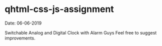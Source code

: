 # qhtml-css-js-assignment
Date: 06-06-2019

Switchable Analog and Digital Clock with Alarm 
Guys Feel free to suggest improvements.
